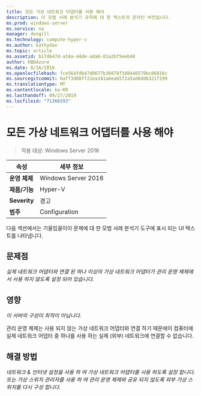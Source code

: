 ```yaml
---
title: 모든 가상 네트워크 어댑터를 사용 해야
description: 이 모범 사례 분석기 규칙에 대 한 텍스트의 온라인 버전입니다.
ms.prod: windows-server
ms.service: na
manager: dongill
ms.technology: compute-hyper-v
ms.author: kathydav
ms.topic: article
ms.assetid: b17d647d-a34a-44de-ada6-01a2bf5eeb48
author: KBDAzure
ms.date: 8/16/2016
ms.openlocfilehash: fce564fdb47d0677b36078f3d8446579bc06816c
ms.sourcegitcommit: 6aff3d88ff22ea141a6ea6572a5ad8dd6321f199
ms.translationtype: MT
ms.contentlocale: ko-KR
ms.lasthandoff: 09/27/2019
ms.locfileid: "71366593"
---
```

# <a name="all-virtual-network-adapters-should-be-enabled"></a>모든 가상 네트워크 어댑터를 사용 해야

>적용 대상: Windows Server 2016


  
|속성|세부 정보|  
|-|-|  
|**운영 체제**|Windows Server 2016|  
|**제품/기능**|Hyper-V|  
|**Severity**|경고|  
|**범주**|Configuration|  
  
다음 섹션에서는 기울임꼴이이 문제에 대 한 모범 사례 분석기 도구에 표시 되는 UI 텍스트를 나타냅니다.  
  
## <a name="issue"></a>문제점  
  
*실제 네트워크 어댑터와 연결 된 하나 이상의 가상 네트워크 어댑터가 관리 운영 체제에서 사용 하지 않도록 설정 되어 있습니다.*  
  
## <a name="impact"></a>영향  
  
*이 서버의 구성이 최적이 아닙니다.*  
  
관리 운영 체제는 사용 되지 않는 가상 네트워크 어댑터와 연결 하기 때문에이 컴퓨터에 실제 네트워크 어댑터 중 하나를 사용 하는 실제 (외부) 네트워크에 연결할 수 없습니다.  
  
## <a name="resolution"></a>해결 방법  
  
*네트워크 & 인터넷 설정을 사용 하 여 가상 네트워크 어댑터를 사용 하도록 설정 합니다. 또는 가상 스위치 관리자를 사용 하 여 관리 운영 체제와 공유 되지 않도록 외부 가상 스위치를 다시 구성 합니다.*  
  


